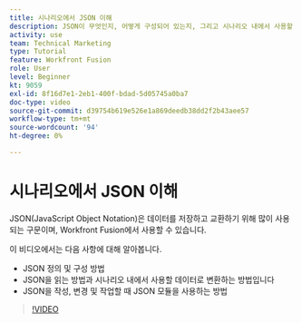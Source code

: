 ```yaml
---
title: 시나리오에서 JSON 이해
description: JSON이 무엇인지, 어떻게 구성되어 있는지, 그리고 시나리오 내에서 사용할 데이터로 어떻게 변환되는지 알아봅니다. [!DNL Adobe Workfront Fusion].
activity: use
team: Technical Marketing
type: Tutorial
feature: Workfront Fusion
role: User
level: Beginner
kt: 9059
exl-id: 8f16d7e1-2eb1-400f-bdad-5d05745a0ba7
doc-type: video
source-git-commit: d39754b619e526e1a869deedb38dd2f2b43aee57
workflow-type: tm+mt
source-wordcount: '94'
ht-degree: 0%

---
```


# 시나리오에서 JSON 이해

JSON(JavaScript Object Notation)은 데이터를 저장하고 교환하기 위해 많이 사용되는 구문이며, Workfront Fusion에서 사용할 수 있습니다.

이 비디오에서는 다음 사항에 대해 알아봅니다.

* JSON 정의 및 구성 방법
* JSON을 읽는 방법과 시나리오 내에서 사용할 데이터로 변환하는 방법입니다
* JSON을 작성, 변경 및 작업할 때 JSON 모듈을 사용하는 방법

>[!VIDEO](https://video.tv.adobe.com/v/335300/?quality=12)

